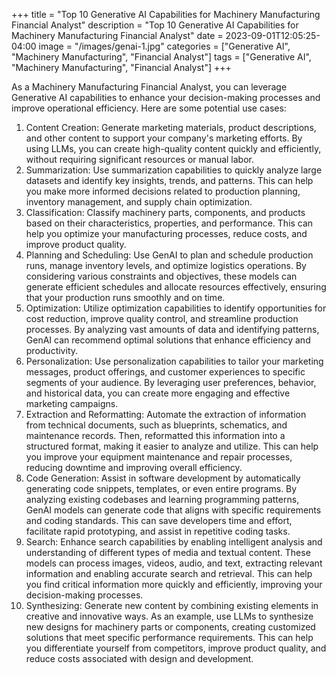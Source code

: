 +++
title = "Top 10 Generative AI Capabilities for Machinery Manufacturing Financial Analyst"
description = "Top 10 Generative AI Capabilities for Machinery Manufacturing Financial Analyst"
date = 2023-09-01T12:05:25-04:00
image = "/images/genai-1.jpg"
categories = ["Generative AI", "Machinery Manufacturing", "Financial Analyst"]
tags = ["Generative AI", "Machinery Manufacturing", "Financial Analyst"]
+++

As a Machinery Manufacturing Financial Analyst, you can leverage Generative AI capabilities to enhance your decision-making processes and improve operational efficiency. Here are some potential use cases:

1. Content Creation: Generate marketing materials, product descriptions, and other content to support your company's marketing efforts. By using LLMs, you can create high-quality content quickly and efficiently, without requiring significant resources or manual labor.
2. Summarization: Use summarization capabilities to quickly analyze large datasets and identify key insights, trends, and patterns. This can help you make more informed decisions related to production planning, inventory management, and supply chain optimization.
3. Classification: Classify machinery parts, components, and products based on their characteristics, properties, and performance. This can help you optimize your manufacturing processes, reduce costs, and improve product quality.
4. Planning and Scheduling: Use GenAI to plan and schedule production runs, manage inventory levels, and optimize logistics operations. By considering various constraints and objectives, these models can generate efficient schedules and allocate resources effectively, ensuring that your production runs smoothly and on time.
5. Optimization: Utilize optimization capabilities to identify opportunities for cost reduction, improve quality control, and streamline production processes. By analyzing vast amounts of data and identifying patterns, GenAI can recommend optimal solutions that enhance efficiency and productivity.
6. Personalization: Use personalization capabilities to tailor your marketing messages, product offerings, and customer experiences to specific segments of your audience. By leveraging user preferences, behavior, and historical data, you can create more engaging and effective marketing campaigns.
7. Extraction and Reformatting: Automate the extraction of information from technical documents, such as blueprints, schematics, and maintenance records. Then, reformatted this information into a structured format, making it easier to analyze and utilize. This can help you improve your equipment maintenance and repair processes, reducing downtime and improving overall efficiency.
8. Code Generation: Assist in software development by automatically generating code snippets, templates, or even entire programs. By analyzing existing codebases and learning programming patterns, GenAI models can generate code that aligns with specific requirements and coding standards. This can save developers time and effort, facilitate rapid prototyping, and assist in repetitive coding tasks.
9. Search: Enhance search capabilities by enabling intelligent analysis and understanding of different types of media and textual content. These models can process images, videos, audio, and text, extracting relevant information and enabling accurate search and retrieval. This can help you find critical information more quickly and efficiently, improving your decision-making processes.
10. Synthesizing: Generate new content by combining existing elements in creative and innovative ways. As an example, use LLMs to synthesize new designs for machinery parts or components, creating customized solutions that meet specific performance requirements. This can help you differentiate yourself from competitors, improve product quality, and reduce costs associated with design and development.
